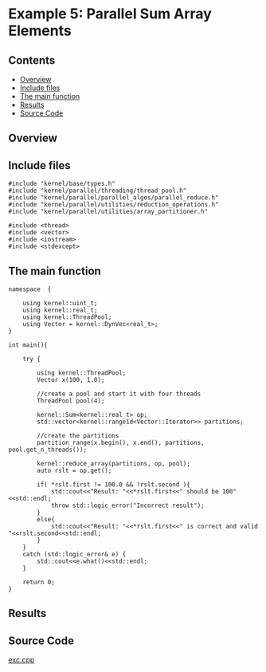 # Example 5: Parallel Sum Array Elements

## Contents

* [Overview](#overview) 
* [Include files](#include_files)
* [The main function](#m_func)
* [Results](#results)
* [Source Code](#source_code)


## <a name="overview"></a> Overview

## <a name="include_files"></a> Include files

```
#include "kernel/base/types.h"
#include "kernel/parallel/threading/thread_pool.h"
#include "kernel/parallel/parallel_algos/parallel_reduce.h"
#include "kernel/parallel/utilities/reduction_operations.h"
#include "kernel/parallel/utilities/array_partitioner.h"

#include <thread>
#include <vector>
#include <iostream>
#include <stdexcept>

```

## <a name="m_func"></a> The main function

```
namespace  {

    using kernel::uint_t;
    using kernel::real_t;
    using kernel::ThreadPool;
    using Vector = kernel::DynVec<real_t>;
}

int main(){

    try {

        using kernel::ThreadPool;
        Vector x(100, 1.0);

        //create a pool and start it with four threads
        ThreadPool pool(4);

        kernel::Sum<kernel::real_t> op;
        std::vector<kernel::range1d<Vector::Iterator>> partitions;

        //create the partitions
        partition_range(x.begin(), x.end(), partitions, pool.get_n_threads());

        kernel::reduce_array(partitions, op, pool);
        auto rslt = op.get();

        if( *rslt.first != 100.0 && !rslt.second ){
            std::cout<<"Result: "<<*rslt.first<<" should be 100"<<std::endl;
            throw std::logic_error("Incorrect result");
        }
        else{
            std::cout<<"Result: "<<*rslt.first<<" is correct and valid "<<rslt.second<<std::endl;
        }
    }
    catch (std::logic_error& e) {
        std::cout<<e.what()<<std::endl;
    }

    return 0;
}
```

## <a name="results"></a> Results

## <a name="source_code"></a> Source Code

<a href="../exe.cpp">exc.cpp</a>




